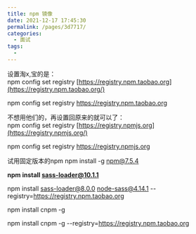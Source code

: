```yaml
---
title: npm 镜像
date: 2021-12-17 17:45:30
permalink: /pages/3d7717/
categories:
  - 面试
tags:
  - 
---
```

设置淘x,宝的是：  
npm config set registry [https://registry.npm.taobao.org](https://registry.npm.taobao.org/)  


npm config set registry https://registry.npm.taobao.org

不想用他们的，再设置回原来的就可以了：  
npm config set registry [https://registry.npmjs.org](https://registry.npmjs.org/)


npm config set registry https://registry.npmjs.org


试用固定版本的npm
npm install -g npm@7.5.4


 **npm install sass-loader@10.1.1**

npm install sass-loader@8.0.0  node-sass@4.14.1 --registry=https://registry.npm.taobao.org


npm install cnpm -g

 npm install cnpm -g --registry=https://registry.npm.taobao.org

